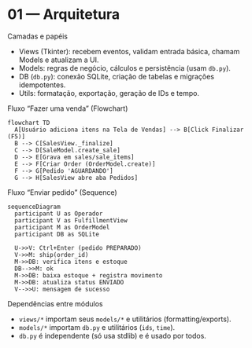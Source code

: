 # 01 — Arquitetura

Camadas e papéis

- Views (Tkinter): recebem eventos, validam entrada básica, chamam Models e atualizam a UI.
- Models: regras de negócio, cálculos e persistência (usam `db.py`).
- DB (`db.py`): conexão SQLite, criação de tabelas e migrações idempotentes.
- Utils: formatação, exportação, geração de IDs e tempo.

Fluxo “Fazer uma venda” (Flowchart)

```mermaid
flowchart TD
  A[Usuário adiciona itens na Tela de Vendas] --> B[Click Finalizar (F5)]
  B --> C[SalesView._finalize]
  C --> D[SaleModel.create_sale]
  D --> E[Grava em sales/sale_items]
  E --> F[Criar Order (OrderModel.create)]
  F --> G[Pedido 'AGUARDANDO']
  G --> H[SalesView abre aba Pedidos]
```

Fluxo “Enviar pedido” (Sequence)

```mermaid
sequenceDiagram
  participant U as Operador
  participant V as FulfillmentView
  participant M as OrderModel
  participant DB as SQLite

  U->>V: Ctrl+Enter (pedido PREPARADO)
  V->>M: ship(order_id)
  M->>DB: verifica itens e estoque
  DB-->>M: ok
  M->>DB: baixa estoque + registra movimento
  M->>DB: atualiza status ENVIADO
  V-->>U: mensagem de sucesso
```

Dependências entre módulos

- `views/*` importam seus `models/*` e utilitários (formatting/exports).
- `models/*` importam `db.py` e utilitários (`ids`, `time`).
- `db.py` é independente (só usa stdlib) e é usado por todos.
